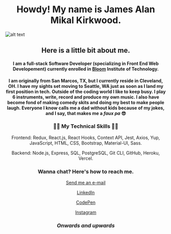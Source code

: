 <h1 align=center>Howdy! My name is James Alan Mikal Kirkwood.</h1>

![alt text](https://i.ibb.co/YpxCQhC/marek-piwnicki-Ci-PSUea-Ari-E-unsplash.jpg)
<h2 align=center>Here is a little bit about me.</h2>

<h4 align=center>I am a full-stack Software Developer (specializing in Front End Web Developement) currently enrolled in <a href='https://www.bloomtech.com/'>Bloom</a> Institute of Technology.</h4>

<h4 align=center>I am originally from San Marcos, TX, but I currently reside in Cleveland, OH. I have my sights set moving to Seattle, WA just as soon as I land my first position in tech. Outside of the coding world I like to keep busy. I play 6 instruments, write, record and produce my own music. I also have become fond of making comedy skits and doing my best to make people laugh. Everyone I know calls me a dad without kids because of my jokes, and I say, that makes me a <em>faux pa</em> 😎</h4>


 <h3 align=center>🐱‍👤 My Technical Skills 🐱‍👤</h3>
  <p align=center>Frontend: Redux, React.js, React Hooks, Context API, Jest, Axios, Yup, JavaScript, HTML, CSS, Bootstrap, Material-UI, Sass.</p>
   <p align=center>Backend: Node.js, Express, SQL, PostgreSQL, Git CLI, GitHub, Heroku, Vercel.</p>


<h3 align=center>Wanna chat? Here's how to reach me.</h3>

<p align=center><a href='mailto:jamesalanmikal@gmail.com'>Send me an e-mail</a></p>
<p align=center><a href='https://www.linkedin.com/in/jimjamesjimathy/'>LinkedIn</a></p>
<p align=center><a href='https://codepen.io/jimjamesjimathy'>CodePen</a></p>
<p align=center><a href='https://www.instagram.com/jim.james.jimathy/'>Instagram</a></p>


<h3 align=center><em>Onwards and upwards</em></h3>

<!---
jimjamesjimathy/jimjamesjimathy is a ✨ special ✨ repository because its `README.md` (this file) appears on your GitHub profile.
You can click the Preview link to take a look at your changes.
--->
